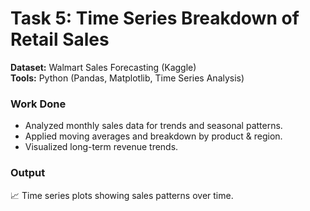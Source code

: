 
# Task 5: Time Series Breakdown of Retail Sales

**Dataset:** Walmart Sales Forecasting (Kaggle)  
**Tools:** Python (Pandas, Matplotlib, Time Series Analysis)  

### Work Done
- Analyzed monthly sales data for trends and seasonal patterns.  
- Applied moving averages and breakdown by product & region.  
- Visualized long-term revenue trends.  

### Output
📈 Time series plots showing sales patterns over time.
